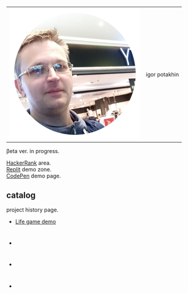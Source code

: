 
<table style="border-color: red;">
  <tr style="border-style: none;">
    <td style="border-style: none;">
      <img src="2022-09-14_11-15-31.png" alt="photo" style="border-style: none;">
    </td>
    <td>
      igor potakhin
    </td>
  </tr>
</table>



βeta ver. in progress.<br>

[HackerRank](https://www.hackerrank.com/archimage) area.<br>
[Replit](https://replit.com/@archimage) demo zone.<br>
[CodePen](https://codepen.io/archimage_wiz) demo page.<br>

## catalog

project history page.

- [Life game demo](https://replit.com/@archimage/CPPCurs1Life)
- #
- #
- #

